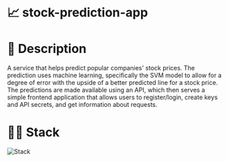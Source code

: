 # 📈 stock-prediction-app

# 📃 Description

A service that helps predict popular companies' stock prices. The prediction uses machine learning, specifically the SVM model to allow for a degree of error with the upside of a better predicted line for a stock price. The predictions are made available using an API, which then serves a simple frontend application that allows users to register/login, create keys and API secrets, and get information about requests.

# 👨‍💻 Stack
![Stack](https://skillicons.dev/icons?i=js,ts,react,tailwind,vite,nodejs,express,postgres,prisma,python)